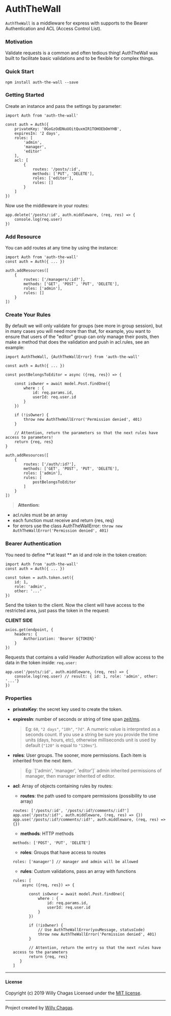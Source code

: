

# AuthTheWall

`AuthTheWall` is a middleware for express with supports to the Bearer Authentication and ACL (Access Control List).


### Motivation
Validate requests is a common and often tedious thing! AuthTheWall was built to facilitate basic validations and to be flexible for complex things.

### Quick Start

```
npm install auth-the-wall --save
```

### Getting Started

Create an instance and pass the settings by parameter:

```
import Auth from 'auth-the-wall'

const auth = Auth({
	privateKey: '0GoGzOdDNuUOitQuxmIR1TOHOEbOmYHB',
	expiresIn: '2 days',
	roles: [
		'admin',
		'manager',
		'editor'
	],
	acl: [
		{
			routes: '/posts/:id',
			methods: ['PUT', 'DELETE'],
			roles: ['editor'],
			rules: []
		}
	]
})

```

Now use the middleware in your routes:
```
app.delete('/posts/:id', auth.middleware, (req, res) => {
    console.log(req.user)
})
```


### Add Resource
You can add routes at any time by using the instance:
```
import Auth from 'auth-the-wall'
const auth = Auth({ ... })

auth.addResources([
	{
		routes: ['/managers/:id?'],
		methods: ['GET', 'POST', 'PUT', 'DELETE'],
		roles: ['admin'],
		rules: []
	}
])
```

### Create Your Rules

By default we will only validate for groups (see more in group session), but in many cases you will need more than that, for example, you want to ensure that users of the "editor" group can only manage their posts, then make a method that does the validation and push in acl.rules, see an example:

```
import AuthTheWall, {AuthTheWallError} from 'auth-the-wall'

const auth = Auth({ ... })

const postBelongsToEditor = async ({req, res}) => {

	const isOwner = await model.Post.findOne({
		where : {
			id: req.params.id,
			userId: req.user.id
		}
	})

	if (!isOwner) {
		throw new AuthTheWallError('Permission denied', 401)
	}

	// Attention, return the parameters so that the next rules have access to parameters!
	return {req, res}
}

auth.addResources([
	{
		routes: ['/auth/:id?'],
		methods: ['GET', 'POST', 'PUT', 'DELETE'],
		roles: ['admin'],
		rules: [
			postBelongsToEditor
		]
	}
])
```

>**Attention:**
- acl.rules must be an array
- each function must receive and return {res, req}
- for errors use the class AuthTheWallError: `throw new AuthTheWallError('Permission denied', 401)`


### Bearer Authentication

You need to define **at least ** an id and role in the token creation:

```
import Auth from 'auth-the-wall'
const auth = Auth({ ... })

const token = auth.token.set({
	id: 1,
	role: 'admin',
	other: '...'
})
```

Send the token to the client. Now the client will have access to the restricted area, just pass the token in the request:

**CLIENT SIDE**
```
axios.get(endpoint, {
	headers: {
		Authorization: 'Bearer ${TOKEN}'
	}
})
```

Requests that contains a valid Header Authorization will allow access to the data in the token inside: `req.user:`


```
app.use('/posts/:id', auth.middleware, (req, res) => {
	console.log(req.user) // result: { id: 1, role: 'admin', other: '...'}
})
```

### Properties

- **privateKey**: the secret key used to create the token.

- **expiresIn**: number of seconds or string of time span [zeit/ms](https://github.com/zeit/ms).
  > Eg: `60`, `"2 days"`, `"10h"`, `"7d"`. A numeric value is interpreted as a seconds count. If you use a string be sure you provide the time units (days, hours, etc), otherwise milliseconds unit is used by default (`"120"` is equal to `"120ms"`).

- **roles**: User groups. The sooner, more permissions. Each item is inherited from the next item.
  > Eg: ´['admin', 'manager', 'editor']` admin inherited permissions of manager, then manager inherited of editor.

- **acl**: Array of objects containing rules by routes:

	- **routes**: the path used to compare permissions (possibility to use array)
	```
	routes: ['/posts/:id', '/posts/:id?/comments/:id?']
	app.use('/posts/:id?', auth.middleware, (req, res) => {})
	app.use('/posts/:id?/comments/:id?', auth.middleware, (req, res) => {})			
	```

	- **methods**: HTTP methods
	```
	methods: ['POST', 'PUT', 'DELETE']
	```

	- **roles**: Groups that have access to routes
	```
 	roles: ['manager'] // manager and admin will be allowed
	```

	- **rules**: Custom validations, pass an array with functions
	```
	rules: [
		async ({req, res}) => {

		   const isOwner = await model.Post.findOne({
			   where : {
				   id: req.params.id,
				   userId: req.user.id
			   }
		   })

		   if (!isOwner) {
			   // Use AuthTheWallError(youMessage, statusCode)
			   throw new AuthTheWallError('Permission denied', 401)
		   }

		   // Attention, return the entry so that the next rules have access to the parameters
		   return {req, res}
	   }
	]
	```

***

#### License
Copyright (c) 2019 Willy Chagas
Licensed under the [MIT license](LICENSE).


***

Project created by [Willy Chagas](https://atah.com.br).
